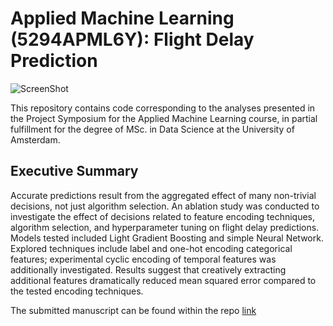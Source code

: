 # Applied Machine Learning (5294APML6Y): Flight Delay Prediction

![ScreenShot](https://raw.github.com/jah377/NLP_GeneralAssembly/main/report/github_wordcloud.png)

This repository contains code corresponding to the analyses presented in the Project Symposium for the Applied Machine Learning course, in partial fulfillment for the degree of MSc. in Data Science at the University of Amsterdam.

## Executive Summary

Accurate predictions result from the aggregated effect of many non-trivial decisions, not just algorithm selection. An ablation study was conducted to investigate the effect of decisions related to feature encoding techniques, algorithm selection, and hyperparameter tuning on flight delay predictions. Models tested included Light Gradient Boosting and simple Neural Network. Explored techniques include label and one-hot encoding categorical features; experimental cyclic encoding of temporal features was additionally investigated. Results suggest that creatively extracting additional features dramatically reduced mean squared error compared to the tested encoding techniques. 

The submitted manuscript can be found within the repo [link](https://raw.github.com/jah377/NLP_GeneralAssembly/main/report/manuscript.pdf)